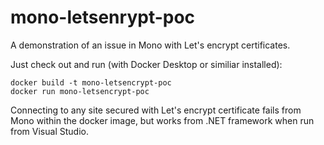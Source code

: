 # mono-letsenrypt-poc
A demonstration of an issue in Mono with Let's encrypt certificates.

Just check out and run (with Docker Desktop or similiar installed):

```shell
docker build -t mono-letsencrypt-poc
docker run mono-letsencrypt-poc
```

Connecting to any site secured with Let's encrypt certificate fails from Mono within the docker image, but works from .NET framework when run from Visual Studio.
